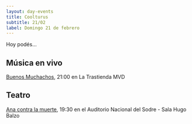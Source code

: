 ```yaml
---
layout: day-events
title: Coolturus
subtitle: 21/02
label: Domingo 21 de febrero
---
```

Hoy podés...

## Música en vivo

[Buenos Muchachos](https://www.latrastienda.com.uy/), 21:00 en La Trastienda MVD

## Teatro

[Ana contra la muerte](https://www.tickantel.com.uy/inicio/espectaculo/40009531/espectaculo/Ana%20contra%20la%20muerte?2), 19:30 en el Auditorio Nacional del Sodre - Sala Hugo Balzo
